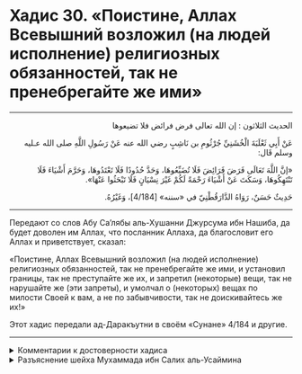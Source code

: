 <h1 class="hadith-header">Хадис 30. «Поистине, Аллах Всевышний возложил (на людей исполнение) религиозных обязанностей, так не пренебрегайте же ими» </h1>

<hr>

<p class="arabic-text" dir="rtl">
الحديث الثلاثون :
إن الله تعالى فرض فرائض فلا تضيعوها
</p>

<p class="arabic-text" dir="rtl">
عَنْ أَبِي ثَعْلَبَةَ الْخُشَنِيِّ جُرْثُومِ بن نَاشِبٍ رضي الله عنه عَنْ رَسُولِ اللَّهِ صلى الله عـليه وسلم قَال: 
</p>

<p class="arabic-text" dir="rtl">
«إنَّ اللَّهَ تَعَالَى فَرَضَ فَرَائِضَ فَلَا تُضَيِّعُوهَا، وَحَدَّ حُدُودًا فَلَا تَعْتَدُوهَا، وَحَرَّمَ أَشْيَاءَ فَلَا تَنْتَهِكُوهَا، وَسَكَتَ عَنْ أَشْيَاءَ رَحْمَةً لَكُمْ غَيْرَ نِسْيَانٍ فَلَا تَبْحَثُوا عَنْهَا». 
</p>

<p class="arabic-subtext" dir="rtl">
حَدِيثٌ حَسَنٌ، رَوَاهُ الدَّارَقُطْنِيّ في «سننه» [4/184]، وَغَيْرُهُ. 
</p>

<hr>

<p class="russian-text">
Передают со слов Абу Са’лябы аль-Хушанни Джурсума ибн Нашиба, да будет доволен им Аллах, что посланник Аллаха, да благословит его Аллах и приветствует, сказал: 
</p>

<p class="russian-text">
«Поистине, Аллах Всевышний возложил (на людей исполнение) религиозных обязанностей, так не пренебрегайте же ими, и установил границы, так не преступайте же их, и запретил (некоторые) вещи, так не нарушайте же (эти запреты), и умолчал о (некоторых) вещах по милости Своей к вам, а не по забывчивости, так не доискивайтесь же их!»
</p>

<p class="russian-subtext">
Этот хадис передали ад-Даракъутни в своём «Сунане» 4/184 и другие.
</p>

<hr class="endline">

<details class="comments">
  <summary class="comments-title">Комментарии к достоверности хадиса</summary>
  <p class="comments-text">Шейх аль-Албани, да помилует его Аллах, сказал:<br>
— Слабый хадис. Его приводят ад-Даракъутни в своём «Сунан» (стр. 502), а также аль-Байхакъи (10/12-13), Абу Бакр аз-Заквани в «Исна ‘ашара маджлисан» (1/12), Ибн Симак в «Хадис» (2/12/2), аль-Хатыб аль-Багъдади в «аль-Фикъх валь-мутафакъих» (2/170), Мухаммад ибн Мухаммад Абуль-Футух ат-Таи в «аль-Арба’ин» (2/31 — хадис 16) и Ибн Батта в «аль-Ибана» (2/126/1) по пути Дауда ибн Абу Хинда, передавшего от Макхуля, передавшего от Абу Са’лябы аль-Хушани, который сказал: «Посланник Аллаха, да благословит его Аллах и приветствует, сказал: “…”», и он привёл этот хадис.<br>
Я (аль-Албани) говорю:<br>
— Все передатчики из этого иснада надёжные, от которых передавал хадисы Муслим, однако в нём есть два недостатка, как об этом сказал хафиз Ибн Раджаб в «Шарх аль-Арба’ина ан-Нававиййа» (стр. 200). Один из них — это недостоверность того, что Макхуль слышал (хадисы) от Абу Са’лябы. Так сказали Абу Мисхар ад-Димашкъи, хафиз Абу Ну’айм и другие.<br>
Я (аль-Албани) говорю:<br>
— Если даже достоверно, что он слышал от него в общем, то не достоверно то, что он слышал от него именно этот хадис, поскольку он был мудаллисом (подтасовщиком хадисов — прим. Фарук) и передал его в форме «от такого-то»/ ‘ан ‘ан/». Второй (недостаток) заключается в том, что есть разногласия относительно того, восходит ли он к пророку или это слова сподвижника Абу Са’лябы. Некоторые передали его от Макхуля, как его (Абу Са’лябы) слова, однако ад-Даракъутни сказал: «Похоже, что правильным является то, что он восходит к пророку, и это известнее». Ибн Раджаб сказал: «Шейх (ан-Навави,) да помилует его Аллах, назвал этот хадис хорошим, а до него это сделал хафиз Абу Бакр ас-Сам’ани[1] в “аль-Амалия”».<br>
Я (аль-Албани) говорю:<br>
— За ним последовал Абуль-Футух ат-Таи, который вслед за ним сказал: «Хадис великий, хороший. Единственным кто его передал, был Дауд от Макхуля».
Я (аль-Албани) говорю:<br>
— Если они хотят сказать, что он хороший в языковом значении, то это так, а если хотят (сказать) в терминологическом значении, как это видно, то это не так по причине первого недостатка, ибо это явный недостаток. Что касается второго недостатка, то он не явный, поскольку этот хадис возвела к пророку группа (имамов) из числа правдивых передатчиков от Дауда ибн Абу Хинда, среди которых Хафс ибн Гъияс, и от него передал его аль-Байхакъи, как останавливающийся на сподвижнике/маукъуф/. Однако правильнее считать его восходящим к пророку/марфу’/ из-за того, что он соответствует (тому, что передали) другие передатчики, которые возвели его к пророку. По всей видимости, именно из-за этого посчитал это правильным ад-Даракъутни, как об этом было сказано ранее, а Аллах знает об этом лучше всех!<br>
У этого хадиса есть два свидетельствующих в его пользу хадиса/шавàхид/, однако они являются очень слабыми и не годятся в качестве свидетельств. Один из них, из похожего хадиса Асрама ибн Хаушаба, с иснадом от Абу ад-Дарды, как восходящий к пророку. Его приводит ат-Табарани в «Му’джам ас-Сагъир» (стр. 230). Другой — по пути Нашхаля аль-Хурасани с иснадом также от Абу ад-Дарды. Его приводит ад-Даракъутни (стр. 550). Но всё, что (передают) Асрам и Нашхаль является ложью! См. «Гъаятуль-марам», стр. 17-19.</p>
</details>

<details class="comments">
  <summary class="comments-title">Разъяснение шейха Мухаммада ибн Салих аль-Усаймина</summary>
  <p class="comments-text">Скоро...</p>
</details>
